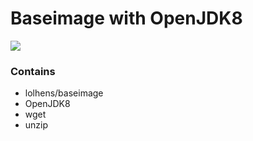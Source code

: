 # Baseimage with OpenJDK8
[![](https://images.microbadger.com/badges/image/lolhens/baseimage-openjdk.svg)](http://microbadger.com/#/images/lolhens/baseimage-openjdk "Get your own image badge on microbadger.com")
### Contains
* lolhens/baseimage
* OpenJDK8
* wget
* unzip
